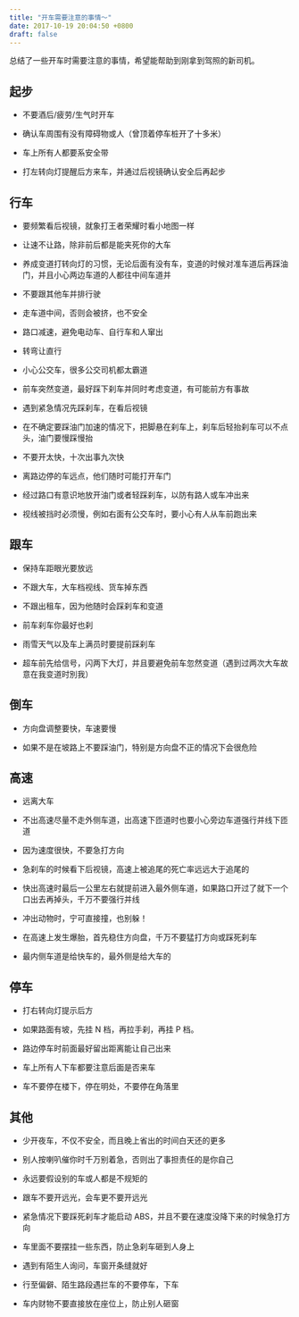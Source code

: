```yaml
---
title: "开车需要注意的事情〜"
date: 2017-10-19 20:04:50 +0800
draft: false
---
```


总结了一些开车时需要注意的事情，希望能帮助到刚拿到驾照的新司机。

## 起步
- 不要酒后/疲劳/生气时开车

- 确认车周围有没有障碍物或人（曾顶着停车桩开了十多米）

- 车上所有人都要系安全带

- 打左转向灯提醒后方来车，并通过后视镜确认安全后再起步

## 行车
- 要频繁看后视镜，就象打王者荣耀时看小地图一样

- 让速不让路，除非前后都是能夹死你的大车

- 养成变道打转向灯的习惯，无论后面有没有车，变道的时候对准车道后再踩油门，并且小心两边车道的人都往中间车道并

- 不要跟其他车并排行驶

- 走车道中间，否则会被挤，也不安全

- 路口减速，避免电动车、自行车和人窜出

- 转弯让直行

- 小心公交车，很多公交司机都太霸道

- 前车突然变道，最好踩下刹车并同时考虑变道，有可能前方有事故

- 遇到紧急情况先踩刹车，在看后视镜

- 在不确定要踩油门加速的情况下，把脚悬在刹车上，刹车后轻抬刹车可以不点头，油门要慢踩慢抬

- 不要开太快，十次出事九次快

- 离路边停的车远点，他们随时可能打开车门

- 经过路口有意识地放开油门或者轻踩刹车，以防有路人或车冲出来

- 视线被挡时必须慢，例如右面有公交车时，要小心有人从车前跑出来

## 跟车
- 保持车距眼光要放远

- 不跟大车，大车档视线、货车掉东西

- 不跟出租车，因为他随时会踩刹车和变道

- 前车刹车你最好也刹

- 雨雪天气以及车上满员时要提前踩刹车

- 超车前先给信号，闪两下大灯，并且要避免前车忽然变道（遇到过两次大车故意在我变道时別我）

## 倒车
- 方向盘调整要快，车速要慢

- 如果不是在坡路上不要踩油门，特别是方向盘不正的情况下会很危险

## 高速
- 远离大车

- 不出高速尽量不走外侧车道，出高速下匝道时也要小心旁边车道强行并线下匝道

- 因为速度很快，不要急打方向

- 急刹车的时候看下后视镜，高速上被追尾的死亡率远远大于追尾的

- 快出高速时最后一公里左右就提前进入最外侧车道，如果路口开过了就下一个口出去再掉头，千万不要强行并线

- 冲出动物时，宁可直接撞，也别躲！

- 在高速上发生爆胎，首先稳住方向盘，千万不要猛打方向或踩死刹车

- 最内侧车道是给快车的，最外侧是给大车的

## 停车
- 打右转向灯提示后方

- 如果路面有坡，先挂 N 档，再拉手刹，再挂 P 档。

- 路边停车时前面最好留出距离能让自己出来

- 车上所有人下车都要注意后面是否来车

- 车不要停在楼下，停在明处，不要停在角落里

## 其他
- 少开夜车，不仅不安全，而且晚上省出的时间白天还的更多

- 别人按喇叭催你时千万别着急，否则出了事担责任的是你自己

- 永远要假设别的车或人都是不规矩的

- 跟车不要开远光，会车更不要开远光

- 紧急情况下要踩死刹车才能启动 ABS，并且不要在速度没降下来的时候急打方向

- 车里面不要摆挂一些东西，防止急刹车砸到人身上

- 遇到有陌生人询问，车窗开条缝就好

- 行至偏僻、陌生路段遇拦车的不要停车，下车

- 车内财物不要直接放在座位上，防止别人砸窗

